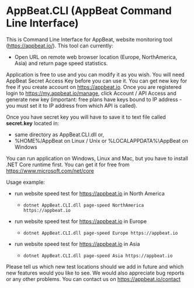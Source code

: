# AppBeat.CLI (AppBeat Command Line Interface)

This is Command Line Interface for AppBeat, website monitoring tool (https://appbeat.io/).
This tool can currently:
* Open URL on remote web browser location (Europe, NorthAmerica, Asia) and return page speed statistics.

Application is free to use and you can modify it as you wish. You will need AppBeat Secret Access Key before you can use it.
You can get new key for free if you create account on https://appbeat.io.
Once you are registered login to https://my.appbeat.io/manage, click Account / API Access and generate new key
(important: free plans have keys bound to IP address - you must set it to IP address from which API is called).

Once you have secret key you will have to save it to text file called **secret.key** located in:
* same directory as AppBeat.CLI.dll or,
* %HOME%/AppBeat on Linux / Unix or %LOCALAPPDATA%\AppBeat on Windows

You can run application on Windows, Linux and Mac, but you have to install .NET Core runtime first. You can get it for free from https://www.microsoft.com/net/core

Usage example:
* run website speed test for https://appbeat.io in North America
   * `dotnet AppBeat.CLI.dll page-speed NorthAmerica https://appbeat.io`

* run website speed test for https://appbeat.io in Europe
  * `dotnet AppBeat.CLI.dll page-speed Europe https://appbeat.io`

* run website speed test for https://appbeat.io in Asia
  * `dotnet AppBeat.CLI.dll page-speed Asia https://appbeat.io`

Please tell us which new test locations should we add in future and which new features would you like to see.
We would also appreciate bug reports or any other problems. You can contact us on https://appbeat.io/contact
